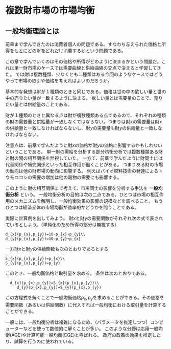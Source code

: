 # 複数財市場の市場均衡

## 一般均衡理論とは 
前章まで学んできたのは消費者個人の問題である。すなわち与えられた価格と所得をもとにどの財をどれだけ消費するかという問題である。

この章で学んでいくのはその価格や所得がどのように決まるかという問題だ。これは単一財市場のケースでは需要曲線と供給曲線の交点で決まると学習してきた。
では財は複数種類、少なくとも二種類はある今回のようなケースではどうやって市場の取引や価格を考えればよいのだろうか。

基本的な発想は財が１種類のときと同じである。価格は世の中の欲しい量と世の中の売りたい量が一致するように決まる。
欲しい量とは需要量のことで、売りたい量とは供給量のことである。

財が１種類のときと異なる点は財が複数種類ある点であるので、それぞれの種類の財の需要量と供給量が一致しなくてはならない。つまりは財$x$の需要量は財$x$の供給量と一致しなければならないし、財$y$の需要量も財$y$の供給量と一致しなければならない。

注意点は、前章で学んだように財$x$の価格が財$y$の価格に影響するかもしれないということである。
 単一財の需給を分析する部分均衡分析では複数種類ある財と財の間の相互関係を無視していた。 
    一方で、前章で学んだように財同士には代替関係や補完関係といった相互作用が働くことがある。
    つまりある財の市場の動向は他の財市場の動向に影響する。
  例えばバイオ燃料技術の発達によるトウモロコシの需要の増加は他の穀物の需要にも影響する。

このように財の相互関係まで考えて、市場同士の影響を分析する手法を **一般均衡分析** という。
    一般均衡分析の目的は次の二点である。ひとつは市場の相互作用のメカニズムを解明し、一般均衡効果の影響の規模などを調べること。
もうひとつは経済全体の市場均衡が効率的かどうかを問うことである。
 
実際に計算例を出してみよう。
  財$x$と財$y$の需要関数がそれぞれ次の式で表されているとしよう。（単純化のため所得の部分は無視する）
 ```{math}
 d_{x}(p_{x},p_{y})=10-p_{x}+p_{y}\\
 d_{y}(p_{x},p_{y})=10-p_{y}+p_{x}
 ```  
 
  一方財$x$と財$y$の供給関数も次のとおりであるとする
 ```{math}
 S_{x}(p_{x},p_{y})=p_{x}\\
 S_{y}(p_{x},p_{y})=p_{y}
 ``` 
  このとき、一般均衡価格と取引量を求める。
  条件は次のとおりである。
 ```{math}
   d_{x}(p_{x},p_{y})=S_{x}(p_{x},p_{y})\\
      d_{y}(p_{x},p_{y})=S_{y}(p_{x},p_{y})
 ``` 
この方程式を解くことで一般均衡価格$p_x,p_y$を求めることができる。その価格を需要関数（あるいは供給関数）に代入すれば一般均衡における取引量を計算することができる。

 

 
 一般には、一般均衡分析は複雑になるため、（パラメータを推定しつつ）コンピューターなどを使って数値的に解くことが多い。
 このような分野は応用一般均衡(AGE)や計算可能一般均衡(CGE)と呼ばれる。 政府の政策の効果を推定したり、試算を行うのに使われている。
 
  

